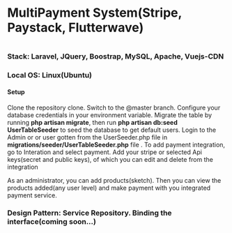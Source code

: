 <h1> MultiPayment System(Stripe, Paystack, Flutterwave)<h1>

<h3>Stack: Laravel, JQuery, Boostrap, MySQL, Apache, Vuejs-CDN</h3>
<h3>Local OS: Linux(Ubuntu)</h3>
<h4>Setup</h4>
<p> Clone the repository clone. Switch to the @master branch. Configure your database credentials in your environment variable. Migrate the table by running <b>php artisan migrate</b>, then run <b>php artisan db:seed UserTableSeeder</b> to seed the database to get default users. Login to the Admin or or user gotten from the UserSeeder.php file in <b>migrations/seeder/UserTableSeeder.php</b> file . To add payment integration, go to Interation and select payment. Add your stripe or selected Api keys(secret and public keys), of which you can edit and delete from the integration</p>
<p>
    As an administrator, you can add products(sketch). Then you can view the products added(any user level) and make payment with you integrated payment service.
</p>

<h3>Design Pattern: Service Repository. Binding the interface(coming soon...)</h3>
